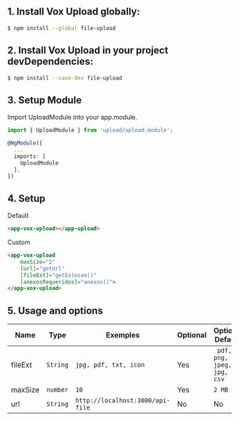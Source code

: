 
## 1. Install Vox Upload globally:


```sh
$ npm install --global file-upload
```

## 2. Install Vox Upload in your project devDependencies:

```sh
$ npm install --save-dev file-upload
```

## 3. Setup Module

Import UploadModule into your app.module.

```ts
import { UploadModule } from 'upload/upload.module';

@NgModule({
  ...
  imports: [
    UploadModule
  ],
})
```
## 4. Setup 

Default

```html
<app-vox-upload></app-upload>
```

Custom

```html
<app-vox-upload
    maxSize="2"
    [url]="getUrl"
    [fileExt]="getExtesao()"
    [anexosRequeridos]="anexos()">
</app-vox-upload>
```


## 5. Usage and options

Name      | Type               | Exemples                         | Optional              | Options Default        
---       | ---                | ---                              | ----                  | ---
fileExt   | `String`           | `jpg, pdf, txt, icon`            | Yes                   | ` pdf, png, jpeg, jpg, csv`
maxSize   | `number`           | `10`                             | Yes                   | `2 MB`
url       | `String`           | `http://localhost:3000/api-file` | No                    | No
